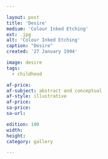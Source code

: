 ```yaml
---

layout: post
title: 'Desire'
medium: 'Colour Inked Etching'
ext: .jpg
alt: 'Colour Inked Etching'
caption: "Desire"
created: '27 January 1994'

image: desire
tags:
  - childhood

af-price:
af-subject: abstract and conceptual
af-style: illustrative
af-price:
sa-price:
sa-url:

edition: 100
width:
height:
category: gallery

---
```

